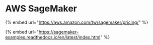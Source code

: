 # AWS SageMaker

{% embed url="https://aws.amazon.com/tw/sagemaker/pricing/" %}

{% embed url="https://sagemaker-examples.readthedocs.io/en/latest/index.html" %}
